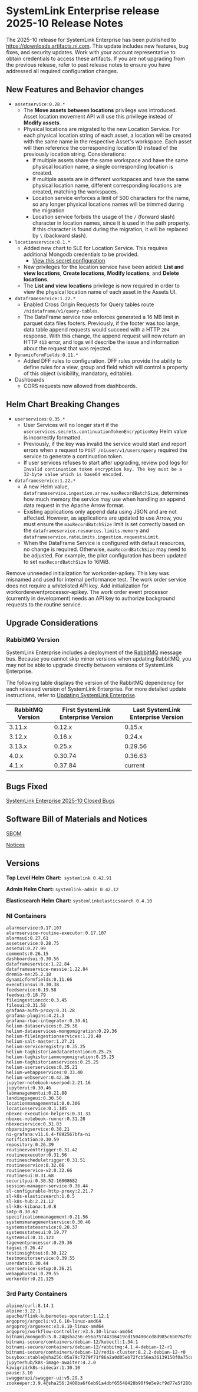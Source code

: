 # SystemLink Enterprise release 2025-10 Release Notes

The 2025-10 release for SystemLink Enterprise has been published to
<https://downloads.artifacts.ni.com>. This update includes new features, bug
fixes, and security updates. Work with your account representative to obtain
credentials to access these artifacts. If you are not upgrading from the
previous release, refer to past release notes to ensure you have addressed all
required configuration changes.

## New Features and Behavior changes

- `assetservice:0.28.*`
  - The **Move assets between locations** privilege was introduced. Asset
    location movement API will use this privilege instead of **Modify assets**.
  - Physical locations are migrated to the new Location Service. For each
    physical location string of each asset, a location will be created with the
    same name in the respective Asset's workspace. Each asset will then
    reference the corresponding location ID instead of the previously location
    string. Considerations:
    - If multiple assets share the same workspace and have the same physical
      location name, a single corresponding location is created.
    - If multiple assets are in different workspaces and have the same physical
      location name, different corresponding locations are created, matching the
      workspaces.
    - Location service enforces a limit of 500 characters for the name, so any
      longer physical locations names will be trimmed during the migration
    - Location service forbids the usage of the `/` (forward slash) character in
      location names, since it is used in the path property. If this character
      is found during the migration, it will be replaced by `\` (backward
      slash).
- `locationservice:0.1.*`
  - Added new chart to SLE for Location Service. This requires additional
    Mongodb credentials to be provided.
    - [View this secret configuration](https://github.com/ni/install-systemlink-enterprise/blob/2025-10/getting-started/templates/systemlink-secrets.yaml#L190)
  - New privileges for the location service have been added: **List and view
    locations**, **Create locations**, **Modify locations**, and **Delete
    locations**.
  - The **List and view locations** privilege is now required in order to view
    the physical location name of each asset in the Assets UI.
- `dataframeservice:1.22.*`
  - Enabled Cross Origin Requests for Query tables route
    `/nidataframe/v1/query-tables`.
  - The DataFrame service now enforces generated a 16 MB limit in parquet data
    files footers. Previously, if the footer was too large, data table append
    requests would succeed with a HTTP `204` response. With this change, the
    append request will now return an HTTP `413` error, and logs will describe
    the issue and information about the request that was rejected.
- `DynamicFormFields:0.11.*`
  - Added DFF rules to configuration. DFF rules provide the ability to define
    rules for a view, group and field which will control a property of this
    object (visibility, mandatory, editable).
- Dashboards
  - CORS requests now allowed from dashboards.

## Helm Chart Breaking Changes

- `userservices:0.35.*`
  - User Services will no longer start if the
    `userservices.secrets.continuationTokenEncryptionKey` Helm value is
    incorrectly formatted.
  - Previously, if the key was invalid the service would start and report errors
    when a request to `POST /niuser/v1/users/query` required the service to
    generate a continuation token.
  - If user services refuses to start after upgrading, review pod logs for
    `Invalid continuation token encryption key. The key must be a 32-byte value which is base64 encoded.`
- `dataframeservice:1.22.*`
  - A new Helm value, `dataframeservice.ingestion.arrow.maxRecordBatchSize`,
    determines how much memory the service may use when handling an append data
    request in the Apache Arrow format.
  - Existing applications only append data using JSON and are not affected.
    However, as applications are updated to use Arrow, you must ensure the
    `maxRecordBatchSize` limit is set correctly based on the
    `dataframeservice.resources.limits.memory` and
    `dataframeservice.rateLimits.ingestion.requestsLimit`.
  - When the DataFrame Service is configured with default resources, no change
    is required. Otherwise, `maxRecordBatchSize` may need to be adjusted. For
    example, the pilot configuration has been updated to set
    `maxRecordBatchSize` to 16MiB.

Remove unneeded initialization for workorder-apikey. This key was misnamed and
used for internal performance test. The work order service does not require a
whitelisted API key. Add initialization for workordereventprocessor-apikey. The
work order event processor (currently in development) needs an API key to
authorize background requests to the routine service.

## Upgrade Considerations

### RabbitMQ Version

SystemLink Enterprise includes a deployment of the
[RabbitMQ](https://www.rabbitmq.com/) message bus. Because you cannot skip minor
versions when updating RabbitMQ, you may not be able to upgrade directly between
versions of SystemLink Enterprise.

The following table displays the version of the RabbitMQ dependency for each
released version of SystemLink Enterprise. For more detailed update
instructions, refer to
[Updating SystemLink Enterprise](https://www.ni.com/docs/en-US/bundle/systemlink-enterprise/page/updating-systemlink-enterprise.html).

| RabbitMQ Version | First SystemLink Enterprise Version | Last SystemLink Enterprise Version |
| ---------------- | ----------------------------------- | ---------------------------------- |
| 3.11.x           | 0.12.x                              | 0.15.x                             |
| 3.12.x           | 0.16.x                              | 0.24.x                             |
| 3.13.x           | 0.25.x                              | 0.29.56                            |
| 4.0.x            | 0.30.74                             | 0.36.63                            |
| 4.1.x            | 0.37.84                             | current                            |

## Bugs Fixed

[SystemLink Enterprise 2025-10 Closed Bugs](https://github.com/ni/install-systemlink-enterprise/tree/2025-10/release-notes/2025-10/closed-bugs-sle-2025-10.xlsx)

## Software Bill of Materials and Notices

[SBOM](https://github.com/ni/install-systemlink-enterprise/tree/2025-10/release-notes/2025-10/sbom)

[Notices](https://github.com/ni/install-systemlink-enterprise/tree/2025-10/release-notes/2025-10/notices)

## Versions

**Top Level Helm Chart:** `systemlink 0.42.91`

**Admin Helm Chart:** `systemlink-admin 0.42.12`

**Elasticsearch Helm Chart:** `systemlinkelasticsearch 0.4.10`

### NI Containers

```text
alarmservice:0.17.107
alarmservice-routine-executor:0.17.107
alarmsui:0.27.61
assetservice:0.28.75
assetui:0.27.99
comments:0.26.15
dashboardsui:0.30.56
dataframeservice:1.22.84
dataframeservice-nessie:1.22.84
dremio-ee:25.2.18
dynamicformfields:0.11.66
executionsui:0.30.38
feedservice:0.19.58
feedsui:0.18.79
fileingestioncdc:0.3.45
filesui:0.31.58
grafana-auth-proxy:0.31.28
grafana-plugins:4.21.3
grafana-rbac-integrator:0.30.61
helium-dataservices:0.29.36
helium-dataservices-mongomigration:0.29.36
helium-fileingestionservices:1.20.40
helium-salt-master:1.27.21
helium-serviceregistry:0.35.25
helium-taghistoriandataretention:0.25.25
helium-taghistorianmongomigration:0.25.25
helium-taghistorianservices:0.25.25
helium-userservices:0.35.21
helium-webappservices:0.33.40
helium-webserver:0.42.36
jupyter-notebook-userpod:2.21.16
jupyterui:0.30.46
labmanagementui:0.21.88
landingpageui:0.30.50
locationmanagementui:0.0.306
locationservice:0.1.105
nbexec-execution-helpers:0.31.33
nbexec-notebook-runner:0.31.28
nbexecservice:0.31.83
nbparsingservice:0.30.21
ni-grafana:v11.6.4-f892567bfa-ni
notification:0.30.59
repository:0.26.39
routineeventtrigger:0.31.42
routineexecutor:0.31.56
routinescheduletrigger:0.31.51
routineservice:0.32.66
routineservice-v2:0.32.66
routinesui:0.31.68
securityui:0.30.52-16008682
session-manager-service:0.36.44
sl-configurable-http-proxy:2.21.7
sl-k8s-elasticsearch:1.0.5
sl-k8s-hub:2.21.12
sl-k8s-kibana:1.0.8
smtp:0.30.62
specificationmanagement:0.21.56
systemsmanagementservice:0.30.46
systemsstateservice:0.20.37
systemsstatesui:0.19.77
systemsui:0.31.123
tageventprocessor:0.29.36
tagsui:0.26.47
testinsightsui:0.30.122
testmonitorservice:0.39.55
userdata:0.30.44
userservice-setup:0.36.21
webapphostui:0.29.55
workorder:0.21.125
```

### 3rd Party Containers

```text
alpine/curl:8.14.1
alpine:3.22.1
apache/flink-kubernetes-operator:1.12.1
argoproj/argocli:v3.6.10-linux-amd64
argoproj/argoexec:v3.6.10-linux-amd64
argoproj/workflow-controller:v3.6.10-linux-amd64
bitnami/mongodb:5.0.24@sha256:e56a75744316419cd150400ccd8d985c6b0762f03c7a3b015f233524d043731f
bitnami-secure/containers/debian-12/kubectl:1.34.1
bitnami-secure/containers/debian-12/rabbitmq:4.1.4-debian-12-r1
bitnami-secure/containers/debian-12/redis-cluster:8.2.2-debian-12-r0
busybox:stable@sha256:05a79c7279f71f86a2a0d05eb72fcb56ea36139150f0a75cd87e80a4272e4e39
jupyterhub/k8s-image-awaiter:4.2.0
kiwigrid/k8s-sidecar:1.30.10
pause:3.10
swaggerapi/swagger-ui:v5.29.3
zookeeper:3.9.4@sha256:2408ba6f6eb91a4dbf65548428b90f9e5e9cf9d77e5f280a4bf80270d465a80f
```
